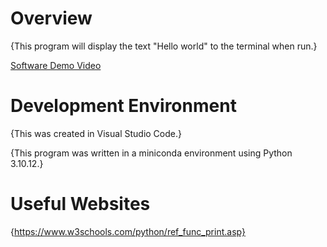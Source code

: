 # Overview

{This program will display the text "Hello world" to the terminal when run.}

[Software Demo Video](http://youtube.link.goes.here)

# Development Environment

{This was created in Visual Studio Code.}

{This program was written in a miniconda environment using Python 3.10.12.}

# Useful Websites

{https://www.w3schools.com/python/ref_func_print.asp}
